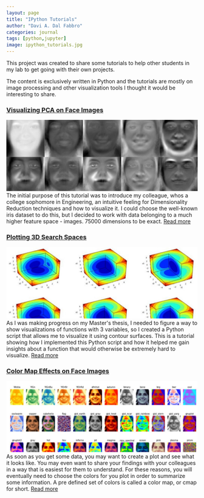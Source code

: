 ```yaml
---
layout: page
title: "IPython Tutorials"
author: "Davi A. Dal Fabbro"
categories: journal
tags: [python,jupyter]
image: ipython_tutorials.jpg
---
```


This project was created to share some tutorials to help other students in my lab to get going with their own projects.

The content is exclusively written in Python and the tutorials are mostly on image processing and other visualization tools I thought it would be interesting to share.

### [Visualizing PCA on Face Images](https://github.com/ddfabbro/ipython_tutorial/blob/master/my_notebooks/faces_data_analysis.ipynb)
![eigenfaces](../assets/img/eigenfaces.jpg)
The initial purpose of this tutorial was to introduce my colleague, whos a college sophomore in Engineering, an intuitive feeling for Dimensionality Reduction techniques and how to visualize it. I could choose the well-known iris dataset to do this, but I decided to work with data belonging to a much higher feature space - images. 75000 dimensions to be exact. [Read more](https://github.com/ddfabbro/ipython_tutorial/blob/master/my_notebooks/faces_data_analysis.ipynb)

### [Plotting 3D Search Spaces](https://github.com/ddfabbro/ipython_tutorial/blob/master/my_notebooks/plot3d_seach_space.ipynb)
![3dspace](../assets/img/3dspace.jpg)
As I was making progress on my Master's thesis, I needed to figure a way to show visualizations of functions with 3 variables, so I created a Python script that allows me to visualize it using contour surfaces. This is a tutorial showing how I implemented this Python script and how it helped me gain insights about a function that would otherwise be extremely hard to visualize. [Read more](https://github.com/ddfabbro/ipython_tutorial/blob/master/my_notebooks/plot3d_seach_space.ipynb)

### [Color Map Effects on Face Images](https://github.com/ddfabbro/ipython_tutorial/blob/master/my_notebooks/colormap_effects.ipynb)
![colormaps](../assets/img/colormaps.jpg)
As soon as you get some data, you may want to create a plot and see what it looks like. You may even want to share your findings with your colleagues in a way that is easiest for them to understand. For these reasons, you will eventually need to choose the colors for you plot in order to summarize some information. A pre defined set of colors is called a color map, or cmap for short. [Read more](https://github.com/ddfabbro/ipython_tutorial/blob/master/my_notebooks/colormap_effects.ipynb)
